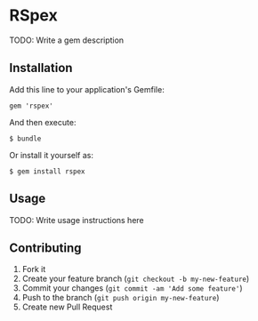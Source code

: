 # RSpex

TODO: Write a gem description

## Installation

Add this line to your application's Gemfile:

    gem 'rspex'

And then execute:

    $ bundle

Or install it yourself as:

    $ gem install rspex

## Usage

TODO: Write usage instructions here

## Contributing

1. Fork it
2. Create your feature branch (`git checkout -b my-new-feature`)
3. Commit your changes (`git commit -am 'Add some feature'`)
4. Push to the branch (`git push origin my-new-feature`)
5. Create new Pull Request
